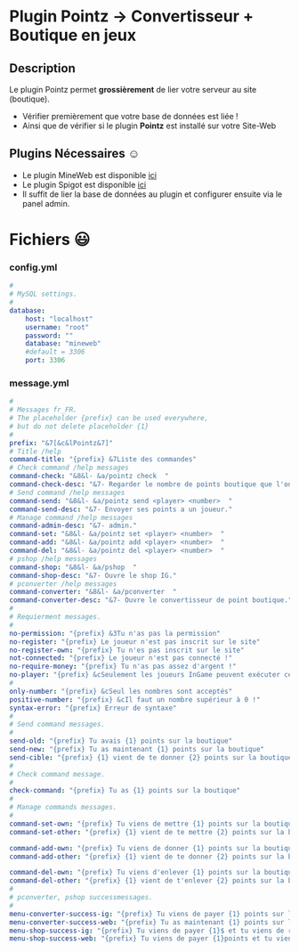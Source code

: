 # Plugin Pointz -> Convertisseur + Boutique en jeux

## Description
Le plugin Pointz permet **grossièrement** de lier votre serveur au site (boutique).
- Vérifier premièrement que votre base de données est liée !
- Ainsi que de vérifier si le plugin **Pointz** est installé sur votre Site-Web

## Plugins Nécessaires :relaxed:

- Le plugin MineWeb est disponible [ici](https://github.com/MineWeb/Plugin-Pointz)
- Le plugin Spigot est disponible [ici](https://www.spigotmc.org/resources/pointz-mineweb-cms.62187/)
- Il suffit de lier la base de données au plugin et configurer ensuite via le panel admin.

# Fichiers :smiley:

### config.yml
```yml
#
# MySQL settings.
#
database:
    host: "localhost"
    username: "root"
    password: ""
    database: "mineweb"
    #default = 3306
    port: 3306
```

### message.yml
```yml
#
# Messages fr_FR.
# The placeholder {prefix} can be used everywhere,
# but do not delete placeholder {1}
#
prefix: "&7[&c&lPointz&7]"
# Title /help
command-title: "{prefix} &7Liste des commandes"
# Check command /help messages
command-check: "&8&l- &a/pointz check  "
command-check-desc: "&7- Regarder le nombre de points boutique que l'on a."
# Send command /help messages
command-send: "&8&l- &a/pointz send <player> <number>  "
command-send-desc: "&7- Envoyer ses points a un joueur."
# Manage command /help messages
command-admin-desc: "&7- admin."
command-set: "&8&l- &a/pointz set <player> <number>  "
command-add: "&8&l- &a/pointz add <player> <number>  "
command-del: "&8&l- &a/pointz del <player> <number>  "
# pshop /help messages
command-shop: "&8&l- &a/pshop  "
command-shop-desc: "&7- Ouvre le shop IG."
# pconverter /help messages
command-converter: "&8&l- &a/pconverter  "
command-converter-desc: "&7- Ouvre le convertisseur de point boutique."
#
# Requierment messages.
#
no-permission: "{prefix} &3Tu n'as pas la permission"
no-register: "{prefix} Le joueur n'est pas inscrit sur le site"
no-register-own: "{prefix} Tu n'es pas inscrit sur le site"
not-connected: "{prefix} Le joueur n'est pas connecté !"
no-require-money: "{prefix} Tu n'as pas assez d'argent !"
no-player: "{prefix} &cSeulement les joueurs InGame peuvent exécuter cette commande."
#
only-number: "{prefix} &cSeul les nombres sont acceptés"
positive-number: "{prefix} &cIl faut un nombre supérieur à 0 !"
syntax-error: "{prefix} Erreur de syntaxe"
#
# Send command messages.
#
send-old: "{prefix} Tu avais {1} points sur la boutique"
send-new: "{prefix} Tu as maintenant {1} points sur la boutique"
send-cible: "{prefix} {1} vient de te donner {2} points sur la boutique"
#
# Check command message.
#
check-command: "{prefix} Tu as {1} points sur la boutique"
#
# Manage commands messages.
#
command-set-own: "{prefix} Tu viens de mettre {1} points sur la boutique a {2} !"
command-set-other: "{prefix} {1} vient de te mettre {2} points sur la boutique !"

command-add-own: "{prefix} Tu viens de donner {1} points sur la boutique a {2} !"
command-add-other: "{prefix} {1} vient de te donner {2} points sur la boutique !"

command-del-own: "{prefix} Tu viens d'enlever {1} points sur la boutique a {2} !"
command-del-other: "{prefix} {1} vient de t'enlever {2} points sur la boutique !"
#
# pconverter, pshop successmessages.
#
menu-converter-success-ig: "{prefix} Tu viens de payer {1} points sur la boutique in game"
menu-converter-success-web: "{prefix} Tu as maintenant {1} points sur la boutique"
menu-shop-success-ig: "{prefix} Tu viens de payer {1}$ et tu viens de recevoir ton achat !"
menu-shop-success-web: "{prefix} Tu viens de payer {1}points et tu viens de recevoir ton achat !"
```
